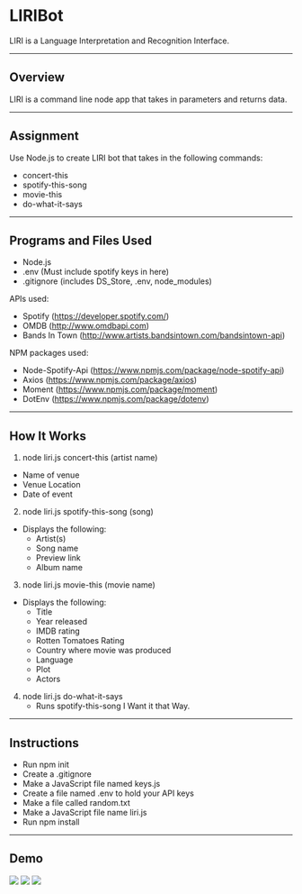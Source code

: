 # LIRIBot

LIRI is a Language Interpretation and Recognition Interface.

***

## Overview

LIRI is a command line node app that takes in parameters and returns data.

***

## Assignment

Use Node.js to create LIRI bot that takes in the following commands:

* concert-this
* spotify-this-song
* movie-this
* do-what-it-says

***

## Programs and Files Used

* Node.js
* .env (Must include spotify keys in here)
* .gitignore (includes DS_Store, .env, node_modules)

APIs used:

* Spotify (https://developer.spotify.com/)
* OMDB (http://www.omdbapi.com)
* Bands In Town (http://www.artists.bandsintown.com/bandsintown-api)

NPM packages used:

* Node-Spotify-Api (https://www.npmjs.com/package/node-spotify-api)
* Axios (https://www.npmjs.com/package/axios)
* Moment (https://www.npmjs.com/package/moment)
* DotEnv (https://www.npmjs.com/package/dotenv)

***

## How It Works

1. node liri.js concert-this (artist name)
* Name of venue
* Venue Location
* Date of event

2. node liri.js spotify-this-song (song)

* Displays the following:
    * Artist(s)
    * Song name
    * Preview link
    * Album name
3. node liri.js movie-this (movie name)
* Displays the following:
    * Title
    * Year released
    * IMDB rating
    * Rotten Tomatoes Rating
    * Country where movie was produced
    * Language
    * Plot
    * Actors
4. node liri.js do-what-it-says
   * Runs spotify-this-song I Want it that Way.

***

## Instructions

* Run npm init
* Create a .gitignore
* Make a JavaScript file named keys.js
* Create a file named .env to hold your API keys
* Make a file called random.txt
* Make a JavaScript file name liri.js
* Run npm install 

***

## Demo

![](../LIRIBot/demo/spotify.gif)
![](../LIRIBot/demo/movie.gif)
![](../LIRIBot/demo/dowhatitsays.gif)


